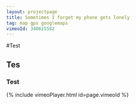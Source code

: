 ```yaml
---
layout: projectpage
title: Sometimes I forget my phone gets lonely
tag: map gps googlemaps
vimeoId: 340615582
---
```



#Test
## Tes
### Test
{% include vimeoPlayer.html id=page.vimeoId %}
